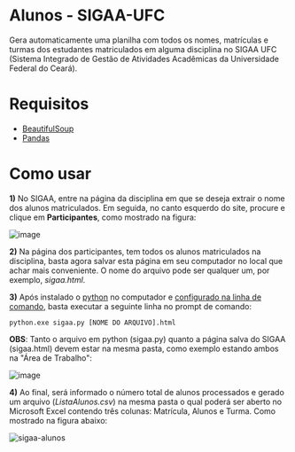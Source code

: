 # Alunos - SIGAA-UFC
Gera automaticamente uma planilha com todos os nomes, matrículas e turmas dos estudantes matriculados em alguma disciplina no SIGAA UFC (Sistema Integrado de Gestão de Atividades Acadêmicas da Universidade Federal do Ceará).

# Requisitos
* [BeautifulSoup](https://www.crummy.com/software/BeautifulSoup/bs4/doc/)
* [Pandas](https://pandas.pydata.org/)

# Como usar
**1)** No SIGAA, entre na página da disciplina em que se deseja extrair o nome dos alunos matriculados. Em seguida, no canto esquerdo do site, procure e clique em **Participantes**, como mostrado na figura:

![image](https://user-images.githubusercontent.com/56649205/73856915-f1b5f100-4814-11ea-83e8-73f8d7472ba4.png)

**2)** Na página dos participantes, tem todos os alunos matriculados na disciplina, basta agora salvar esta página em seu computador no local que achar mais conveniente. O nome do arquivo pode ser qualquer um, por exemplo, *sigaa.html*. 

**3)** Após instalado o [python](https://www.python.org/downloads/) no computador e [configurado na linha de comando](http://www.mundodoshackers.com.br/como-executar-um-codigo-python-pelo-prompt-de-comando), basta executar a seguinte linha no prompt de comando:
```
python.exe sigaa.py [NOME DO ARQUIVO].html
```
**OBS**: Tanto o arquivo em python (sigaa.py) quanto a página salva do SIGAA (sigaa.html) devem estar na mesma pasta, como exemplo estando ambos na "Área de Trabalho":

![image](https://user-images.githubusercontent.com/56649205/73859531-f381b380-4818-11ea-8985-d283fc1938ed.png)

**4)** Ao final, será informado o número total de alunos processados e gerado um arquivo (*ListaAlunos.csv*) na mesma pasta o qual poderá ser aberto no Microsoft Excel contendo três colunas: Matrícula, Alunos e Turma. Como mostrado na figura abaixo:

![sigaa-alunos](https://user-images.githubusercontent.com/56649205/73859037-2a0afe80-4818-11ea-8d85-9b59239d7927.jpg)
